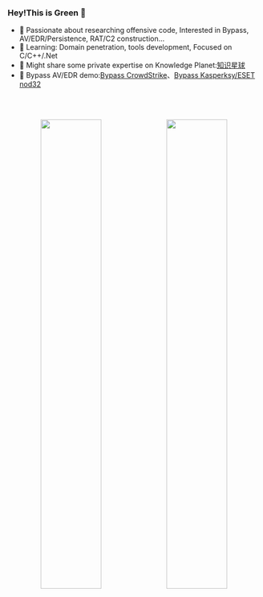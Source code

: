 


### Hey!This is Green 👋

- 🔭 Passionate about researching offensive code, Interested in Bypass, AV/EDR/Persistence, RAT/C2 construction...
- 🌱 Learning: Domain penetration, tools development, Focused on C/C++/.Net
- 👯 Might share some private expertise on Knowledge Planet:[知识星球](https://t.zsxq.com/14oJc76y0)
- 🤔 Bypass AV/EDR demo:[Bypass CrowdStrike](https://www.bilibili.com/video/BV1bQ4y147RS/?spm_id_from=333.999.0.0)、[Bypass Kasperksy/ESET nod32](https://www.bilibili.com/video/BV1CP4y1i7DU/?spm_id_from=333.788.recommend_more_video.2)

</br></br>
<p align="center">
  <img width="49%" src="https://github-stats-alpha.vercel.app/api?username=INotGreen&cc=1a1b27&tc=38bdae&ic=bf91f3&bc=ffff"  />
  <img width="49%" src="https://github-readme-streak-stats.herokuapp.com/?user=INotGreen"  />
</p>



